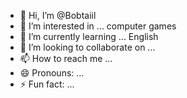 - 👋 Hi, I’m @Bobtaiil
- 👀 I’m interested in ... computer games
- 🌱 I’m currently learning ... English
- 💞️ I’m looking to collaborate on ... 
- 📫 How to reach me ...
- 😄 Pronouns: ...
- ⚡ Fun fact: ...

<!---
Bobtaiil/Bobtaiil is a ✨ special ✨ repository because its `README.md` (this file) appears on your GitHub profile.
You can click the Preview link to take a look at your changes.
--->
